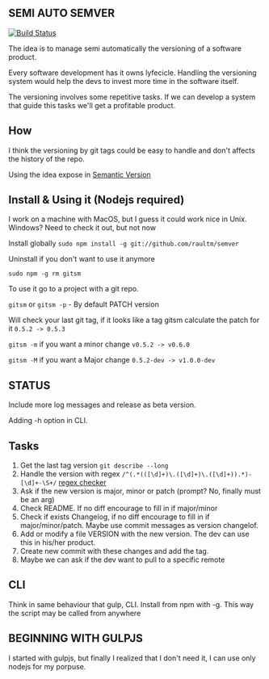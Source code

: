 SEMI AUTO SEMVER
----------------
[![Build Status](https://travis-ci.org/raultm/semver.svg?branch=master)](https://travis-ci.org/raultm/semver)

The idea is to manage semi automatically the versioning of a software product. 

Every software development has it owns lyfecicle. Handling the versioning system would help the devs to invest more time in the software itself.

The versioning involves some repetitive tasks. If we can develop a system that guide this tasks we'll get a profitable product.

How
----
I think the versioning by git tags could be easy to handle and don't affects the history of the repo.

Using the idea expose in [Semantic Version](http://semver.org/)

Install & Using it (Nodejs required)
------------------------------------
I work on a machine with MacOS, but I guess it could work nice in Unix. Windows? Need to check it out, but not now

Install globally
`sudo npm install -g git://github.com/raultm/semver`

Uninstall if you don't want to use it anymore

`sudo npm -g rm gitsm`

To use it go to a project with a git repo.

`gitsm` or `gitsm -p` - By default PATCH version

Will check your last git tag, if it looks like a tag gitsm calculate the patch for it `0.5.2 -> 0.5.3`

`gitsm -m` if you want a minor change `v0.5.2 -> v0.6.0`

`gitsm -M` if you want a Major change `0.5.2-dev -> v1.0.0-dev`

STATUS
-------

Include more log messages and release as beta version.

Adding -h option in CLI.

Tasks
-----
1. Get the last tag version `git describe --long`
2. Handle the version with regex `/^(.*(([\d]+)\.([\d]+)\.([\d]+)).*)-[\d]+-\S+/` [regex checker](http://regex101.com/r/fT7bX6)
3. Ask if the new version is major, minor or patch (prompt? No, finally must be an arg)
4. Check README. If no diff encourage to fill in if major/minor
5. Check if exists Changelog, if no diff encourage to fill in if major/minor/patch. Maybe use commit messages as version changelof.
6. Add or modify a file VERSION with the new version. The dev can use this in his/her product.
7. Create new commit with these changes and add the tag.
8. Maybe we can ask if the dev want to pull to a specific remote

CLI
----
Think in same behaviour that gulp, CLI. Install from npm with -g. This way the script may be called from anywhere

BEGINNING WITH GULPJS
----------------------

I started with gulpjs, but finally I realized that I don't need it, I can use only nodejs for my porpuse.



